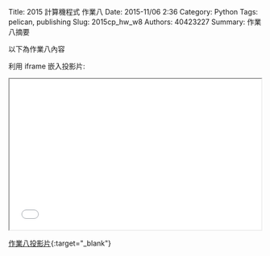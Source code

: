 Title: 2015 計算機程式 作業八
Date: 2015-11/06 2:36
Category: Python
Tags: pelican, publishing
Slug: 2015cp_hw_w8
Authors: 40423227
Summary: 作業八摘要

以下為作業八內容

利用 iframe 嵌入投影片:

<iframe src="40423227_cp_w8_p.html" width="500" height="300"></iframe>

[作業八投影片](40423227_cp_w8_p.html){:target="_blank"}